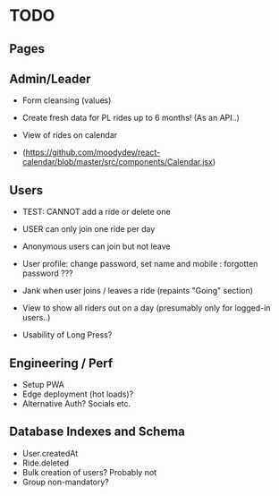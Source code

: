 # TODO

## Pages

## Admin/Leader

- Form cleansing (values)
- Create fresh data for PL rides up to 6 months! (As an API..)

- View of rides on calendar
- (https://github.com/moodydev/react-calendar/blob/master/src/components/Calendar.jsx)

## Users

- TEST: CANNOT add a ride or delete one

- USER can only join one ride per day
- Anonymous users can join but not leave
- User profile: change password, set name and mobile : forgotten password ???
- Jank when user joins / leaves a ride (repaints "Going" section)

- View to show all riders out on a day (presumably only for logged-in users..)

- Usability of Long Press?

## Engineering / Perf

- Setup PWA
- Edge deployment (hot loads)?
- Alternative Auth? Socials etc.

## Database Indexes and Schema

- User.createdAt
- Ride.deleted
- Bulk creation of users? Probably not
- Group non-mandatory?
